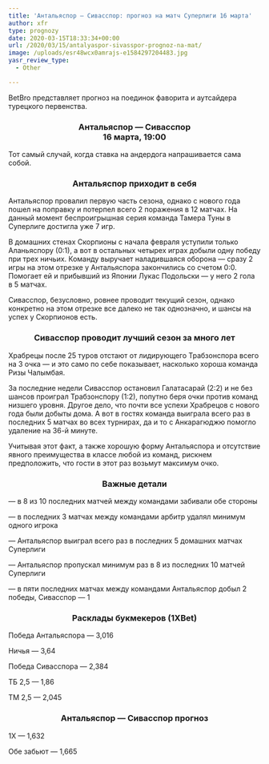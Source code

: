 ```yaml
---
title: 'Антальяспор — Сивасспор: прогноз на матч Суперлиги 16 марта'
author: xfr
type: prognozy
date: 2020-03-15T18:33:34+00:00
url: /2020/03/15/antalyaspor-sivasspor-prognoz-na-mat/
image: /uploads/esr48wcx0amrajs-e1584297204483.jpg
yasr_review_type:
  - Other

---
```

BetBro представляет прогноз на поединок фаворита и аутсайдера турецкого первенства.

<h3 style="text-align: center">
  <strong>Антальяспор &#8212; Сивасспор</strong><br /> <strong>16 марта, 19:00</strong>
</h3>

Тот самый случай, когда ставка на андердога напрашивается сама собой.

<h3 style="text-align: center">
  Антальяспор приходит в себя
</h3>

Антальяспор провалил первую часть сезона, однако с нового года пошел на поправку и потерпел всего 2 поражения в 12 матчах. На данный момент беспроигрышная серия команда Тамера Туны в Суперлиге достигла уже 7 игр.

В домашних стенах Скорпионы с начала февраля уступили только Аланьяспору (0:1), а вот в остальных четырех играх добыли одну победу при трех ничьих. Команду выручает наладившаяся оборона &#8212; сразу 2 игры на этом отрезке у Антальяспора закончились со счетом 0:0. Помогает ей и прибывший из Японии Лукас Подольски &#8212; у него 2 гола в 5 матчах.

Сивасспор, безусловно, ровнее проводит текущий сезон, однако конкретно на этом отрезке все далеко не так однозначно, и шансы на успех у Скорпионов есть.

<h3 style="text-align: center">
  Сивасспор проводит лучший сезон за много лет
</h3>

Храбрецы после 25 туров отстают от лидирующего Трабзонспора всего на 3 очка &#8212; и это само по себе показывает, насколько хороша команда Ризы Чалымбая.

За последние недели Сивасспор остановил Галатасарай (2:2) и не без шансов проиграл Трабзонспору (1:2), попутно беря очки против команд низшего уровня. Другое дело, что почти все успехи Храбрецов с нового года были добыты дома. А вот в гостях команда выиграла всего раз в последних 5 матчах во всех турнирах, да и то с Анкарагюджю помогло удаление на 36-й минуте.

Учитывая этот факт, а также хорошую форму Антальяспора и отсутствие явного преимущества в классе любой из команд, рискнем предположить, что гости в этот раз возьмут максимум очко.

<h3 style="text-align: center">
  Важные детали
</h3>

&#8212; в 8 из 10 последних матчей между командами забивали обе стороны

&#8212; в последних 3 матчах между командами арбитр удалял минимум одного игрока

&#8212; Антальяспор выиграл всего раз в последних 5 домашних матчах Суперлиги

&#8212; Антальяспор пропускал минимум раз в 8 из последних 10 матчей Суперлиги

&#8212; в пяти последних матчах между командами Антальяспор добыл 2 победы, Сивасспор &#8212; 1

<h3 style="text-align: center">
  <strong>Расклады букмекеров (1XBet)</strong>
</h3>

Победа Антальяспора &#8212; 3,016

Ничья &#8212; 3,64

Победа Сивасспора &#8212; 2,384

ТБ 2,5 &#8212; 1,86

ТМ 2,5 &#8212; 2,045

<h3 style="text-align: center">
  Антальяспор &#8212; Сивасспор прогноз
</h3>

1Х &#8212; 1,632

Обе забьют &#8212; 1,665
